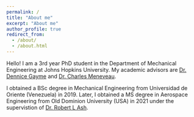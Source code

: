 ```yaml
---
permalink: /
title: "About me"
excerpt: "About me"
author_profile: true
redirect_from: 
  - /about/
  - /about.html
---
```


Hello! I am a 3rd year PhD student in the Department of Mechanical Engineering at Johns Hopkins University. My academic advisors are [Dr. Dennice Gayme](https://engineering.jhu.edu/faculty/dennice-gayme/) and [Dr. Charles Meneveau](https://engineering.jhu.edu/faculty/charles-meneveau/). 

I obtained a BSc degree in Mechanical Engineering from Universidad de Oriente (Venezuela) in 2019. Later, I obtained a MS degree in Aerospace Engineering from Old Dominion University (USA) in 2021 under the supervistion of [Dr. Robert L Ash](https://scholar.google.com/citations?user=HWm5NQYAAAAJ&hl=en).

